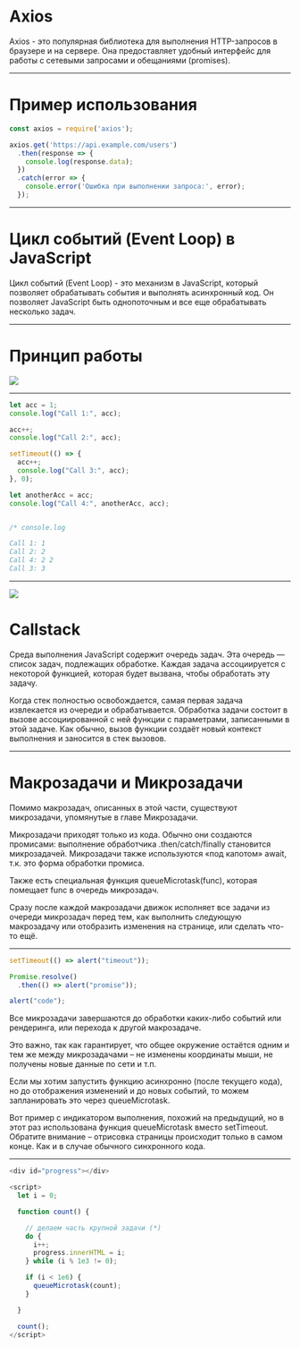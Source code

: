 # Axios

Axios - это популярная библиотека для выполнения HTTP-запросов в браузере и на сервере. Она предоставляет удобный интерфейс для работы с сетевыми запросами и обещаниями (promises).
___

# Пример использования

``` Javascript
const axios = require('axios');

axios.get('https://api.example.com/users')
  .then(response => {
    console.log(response.data);
  })
  .catch(error => {
    console.error('Ошибка при выполнении запроса:', error);
  });
```
___

# Цикл событий (Event Loop) в JavaScript

Цикл событий (Event Loop) - это механизм в JavaScript, который позволяет обрабатывать события и выполнять асинхронный код. Он позволяет JavaScript быть однопоточным и все еще обрабатывать несколько задач.
___

# Принцип работы

![](https://encrypted-tbn0.gstatic.com/images?q=tbn:ANd9GcSJ01NZRzjo5y2uUA6IpQQfaZelL3R5Dwjd_DnAoNwi-RHOeOtAWZojYcBy-OaEYp5KG2Y&usqp=CAU)
___

``` JavaScript
let acc = 1;
console.log("Call 1:", acc);

acc++;
console.log("Call 2:", acc);

setTimeout(() => {
  acc++;
  console.log("Call 3:", acc);
}, 0);

let anotherAcc = acc;
console.log("Call 4:", anotherAcc, acc);


/* console.log

Call 1: 1
Call 2: 2
Call 4: 2 2
Call 3: 3
```
___

![](https://habrastorage.org/r/w1560/getpro/habr/upload_files/d0b/55a/66f/d0b55a66f050fbfe6668b7074a3bc539.png)

# Callstack

Среда выполнения JavaScript содержит очередь задач. Эта очередь — список задач, подлежащих обработке. Каждая задача ассоциируется с некоторой функцией, которая будет вызвана, чтобы обработать эту задачу.

Когда стек полностью освобождается, самая первая задача извлекается из очереди и обрабатывается. Обработка задачи состоит в вызове ассоциированной с ней функции с параметрами, записанными в этой задаче. Как обычно, вызов функции создаёт новый контекст выполнения и заносится в стек вызовов.
___

# Макрозадачи и Микрозадачи

Помимо макрозадач, описанных в этой части, существуют микрозадачи, упомянутые в главе Микрозадачи.

Микрозадачи приходят только из кода. Обычно они создаются промисами: выполнение обработчика .then/catch/finally становится микрозадачей. Микрозадачи также используются «под капотом» await, т.к. это форма обработки промиса.

Также есть специальная функция queueMicrotask(func), которая помещает func в очередь микрозадач.

Сразу после каждой макрозадачи движок исполняет все задачи из очереди микрозадач перед тем, как выполнить следующую макрозадачу или отобразить изменения на странице, или сделать что-то ещё.
___

``` JavaScript
setTimeout(() => alert("timeout"));

Promise.resolve()
  .then(() => alert("promise"));

alert("code");
```

Все микрозадачи завершаются до обработки каких-либо событий или рендеринга, или перехода к другой макрозадаче.

Это важно, так как гарантирует, что общее окружение остаётся одним и тем же между микрозадачами – не изменены координаты мыши, не получены новые данные по сети и т.п.

Если мы хотим запустить функцию асинхронно (после текущего кода), но до отображения изменений и до новых событий, то можем запланировать это через queueMicrotask.

Вот пример с индикатором выполнения, похожий на предыдущий, но в этот раз использована функция queueMicrotask вместо setTimeout. Обратите внимание – отрисовка страницы происходит только в самом конце. Как и в случае обычного синхронного кода.

___

``` JavaScript
<div id="progress"></div>

<script>
  let i = 0;

  function count() {

    // делаем часть крупной задачи (*)
    do {
      i++;
      progress.innerHTML = i;
    } while (i % 1e3 != 0);

    if (i < 1e6) {
      queueMicrotask(count);
    }

  }

  count();
</script>
```